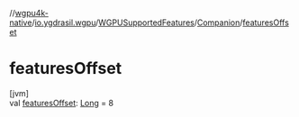 //[wgpu4k-native](../../../../index.md)/[io.ygdrasil.wgpu](../../index.md)/[WGPUSupportedFeatures](../index.md)/[Companion](index.md)/[featuresOffset](features-offset.md)

# featuresOffset

[jvm]\
val [featuresOffset](features-offset.md): [Long](https://kotlinlang.org/api/core/kotlin-stdlib/kotlin/-long/index.html) = 8